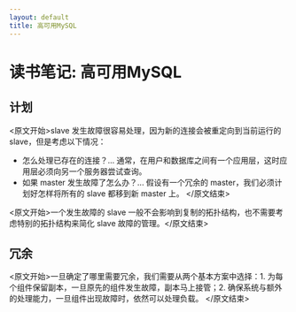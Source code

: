 ```yaml
---
layout: default
title: 高可用MySQL
---
```


# 读书笔记: 高可用MySQL


## 计划

<原文开始>slave 发生故障很容易处理，因为新的连接会被重定向到当前运行的 slave，但是考虑以下情况：

- 怎么处理已存在的连接？... 通常，在用户和数据库之间有一个应用层，这时应用层必须向另一个服务器尝试查询。
- 如果 master 发生故障了怎么办？... 假设有一个冗余的 master，我们必须计划好怎样将所有的 slave 都移到新 master 上。
</原文结束>

<原文开始>一个发生故障的 slave 一般不会影响到复制的拓扑结构，也不需要考虑特别的拓扑结构来简化 slave 故障的管理。</原文结束>
## 冗余

<原文开始>一旦确定了哪里需要冗余，我们需要从两个基本方案中选择：1. 为每个组件保留副本，一旦原先的组件发生故障，副本马上接管；2. 确保系统与额外的处理能力，一旦组件出现故障时，依然可以处理负载。 </原文结束>